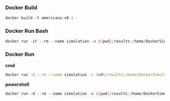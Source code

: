 ### Docker Build
```powershell
docker build -t americano:v0.1 .
```
### Docker Run Bash
```powershell
docker run -it --rm --name simulation -v ${pwd}/results:/home/DockerSimulation/results -v ${pwd}/UserInput.py:/home/DockerSimulation/UserInput.py {americano:v0.1} /bin/bash
```
### Docker Run
**cmd**
```cmd
docker run -d --rm --name simulation -v %cd%/results:/home/DockerSimulation/results -v %cd%/UserInput.py:/home/DockerSimulation/UserInput.py {americano:v0.1}
```
**powershell**
```powershell
docker run -d --rm --name simulation -v ${pwd}/results:/home/DockerSimulation/results -v ${pwd}/UserInput.py:/home/DockerSimulation/UserInput.py {americano:v0.1}
```